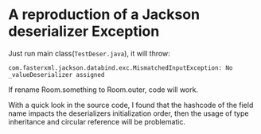 A reproduction of a Jackson deserializer Exception
===
Just run main class(`TestDeser.java`), it will throw:

```
com.fasterxml.jackson.databind.exc.MismatchedInputException: No _valueDeserializer assigned
```

If rename Room.something to Room.outer, code will work.

With a quick look in the source code, I found that the hashcode of the field 
name impacts the deserializers initialization order, 
then the usage of type inheritance and circular reference will be problematic.    

